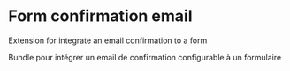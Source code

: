# Form confirmation email

Extension for integrate an email confirmation to a form

Bundle pour intégrer un email de confirmation configurable à un formulaire

